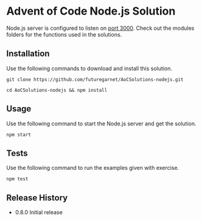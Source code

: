 Advent of Code Node.js Solution
=========

Node.js server is configured to listen on [port 3000](http://localhost:3000).
Check out the modules folders for the functions used in the solutions.

## Installation

  Use the following commands to download and install this solution.

  `git clone https://github.com/futuregarnet/AoCSolutions-nodejs.git`

  `cd AoCSolutions-nodejs && npm install`

## Usage

  Use the following command to start the Node.js server and get the solution.

  `npm start`

## Tests

  Use the following command to run the examples given with exercise.

  `npm test`

## Release History

* 0.8.0 Initial release